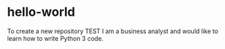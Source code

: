 # hello-world
To create a new repository TEST
I am a business analyst and would like to learn how to write Python 3 code.
